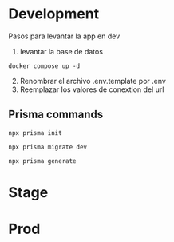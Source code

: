 # Development
Pasos para levantar la app en dev

1. levantar la base de datos
```
docker compose up -d 
```
2. Renombrar el archivo .env.template por .env
3. Reemplazar los valores de conextion del url

## Prisma commands
```
npx prisma init

npx prisma migrate dev

npx prisma generate
```

# Stage

# Prod